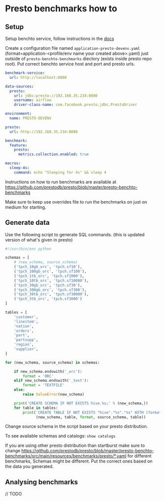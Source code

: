 # Presto benchmarks how to

## Setup

Setup benchto service, follow instructions in the [docs](https://github.com/prestodb/benchto/tree/master/benchto-service)

Create a configuration file named `application-presto-devenv.yaml` (format=application-<profile/env name your created above>.yaml) just outside of `presto-benchto-benchmarks` diectory (exists inside presto repo root). Put correct benchto service host and port and presto urls.

```yaml
benchmark-service:
  url: http://localhost:8080

data-sources:
  presto:
    url: jdbc:presto://192.168.35.234:8080
    username: airflow
    driver-class-name: com.facebook.presto.jdbc.PrestoDriver

environment:
  name: PRESTO-DEVENV

presto:
  url: http://192.168.35.234:8080

benchmark:
  feature:
    presto:
      metrics.collection.enabled: true

macros:
  sleep-4s:
    command: echo "Sleeping for 4s" && sleep 4
```

Instructions on how to run benchmarks are available at https://github.com/prestodb/presto/blob/master/presto-benchto-benchmarks

Make sure to keep use overrides file to run the benchmarks on just on medium for starting.

## Generate data

Use the following script to generate SQL commands. (this is updated version of what's given in presto)


```python
#!/usr/bin/env python

schemas = [
    # (new_schema, source_schema)
    ('tpch_10gb_orc', 'tpch.sf10'),
    ('tpch_100gb_orc', 'tpch.sf100'),
    ('tpch_1tb_orc', 'tpch.sf1000'),
    ('tpch_10tb_orc', 'tpch.sf10000'),
    ('tpch_30gb_orc', 'tpch.sf30'),
    ('tpch_300gb_orc', 'tpch.sf300'),
    ('tpch_30tb_orc', 'tpch.sf30000'),
    ('tpch_3tb_orc', 'tpch.sf3000')
]

tables = [
    'customer',
    'lineitem',
    'nation',
    'orders',
    'part',
    'partsupp',
    'region',
    'supplier',
]

for (new_schema, source_schema) in schemas:

    if new_schema.endswith('_orc'):
        format = 'ORC'
    elif new_schema.endswith('_text'):
        format = 'TEXTFILE'
    else:
        raise ValueError(new_schema)

    print('CREATE SCHEMA IF NOT EXISTS hive.%s;' % (new_schema,))
    for table in tables:
        print('CREATE TABLE IF NOT EXISTS "hive"."%s"."%s" WITH (format = \'%s\') AS SELECT * FROM %s."%s";' % \
              (new_schema, table, format, source_schema, table))
```

Change source schema in the script based on your presto distribution. 

To see available schemas and catalogs: `show catalogs`

If you are using other presto distribution than startburst make sure to change https://github.com/prestodb/presto/blob/master/presto-benchto-benchmarks/src/main/resources/benchmarks/presto/*.yaml for different benchmarks, Schemas might be different. Put the correct ones based on the data you generated. 

## Analysing benchmarks

// TODO
